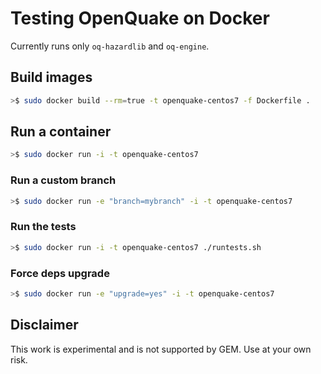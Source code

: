 # Testing OpenQuake on Docker #

Currently runs only `oq-hazardlib` and `oq-engine`.

## Build images ##

```bash
>$ sudo docker build --rm=true -t openquake-centos7 -f Dockerfile .
```

## Run a container ##

```bash
>$ sudo docker run -i -t openquake-centos7
```

### Run a custom branch

```bash
>$ sudo docker run -e "branch=mybranch" -i -t openquake-centos7
```

### Run the tests

```bash
>$ sudo docker run -i -t openquake-centos7 ./runtests.sh
```

### Force deps upgrade

```bash
>$ sudo docker run -e "upgrade=yes" -i -t openquake-centos7
```

## Disclaimer ##

This work is experimental and is not supported by GEM. Use at your own risk.
